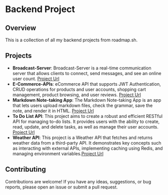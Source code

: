 # Backend Project

## Overview
This is a collection of all my backend projects from roadmap.sh.

## Projects
- **Broadcast-Server**: Broadcast-Server is a real-time communication server that allows clients to connect, send messages, and see an online user count. [Project Url](https://roadmap.sh/projects/broadcast-server)
- **E-Commerce-APIs**:  eCommerce API that supports JWT Authentication, CRUD operations for products and user accounts, shopping cart management, product browsing, and user reviews. [Project Url](https://github.com/mohyware/E-Commerce-API)
- **Markdown Note-taking App**: The Markdown Note-taking App is an app that lets users upload markdown files, check the grammar, save the note, and render it in HTML. [Project Url](https://roadmap.sh/projects/markdown-note-taking-app)
- **To Do List API**:  This project aims to create a robust and efficient RESTful API for managing to-do lists. It provides users with the ability to create, read, update, and delete tasks, as well as manage their user accounts. [Project Url](https://roadmap.sh/projects/todo-list-api)
- **Weather API**: This project is a Weather API that fetches and returns weather data from a third-party API. It demonstrates key concepts such as interacting with external APIs, implementing caching using Redis, and managing environment variables.[Project Url](https://roadmap.sh/projects/weather-api-wrapper-service)
## Contributing
Contributions are welcome! If you have any ideas, suggestions, or bug reports, please open an issue or submit a pull request.
